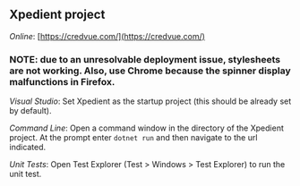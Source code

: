 ## Xpedient project

*Online*: [https://credvue.com/](https://credvue.com/)

### NOTE: due to an unresolvable deployment issue, stylesheets are not working. Also, use Chrome because the spinner display malfunctions in Firefox.

*Visual Studio*: Set Xpedient as the startup project (this should be already set by default).

*Command Line*: Open a command window in the directory of the Xpedient project. At the prompt enter `dotnet run` and then navigate to the url indicated.

*Unit Tests*: Open Test Explorer (Test > Windows > Test Explorer) to run the unit test.
